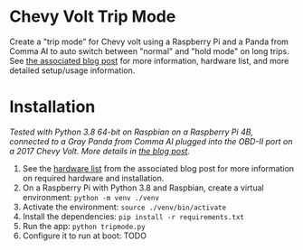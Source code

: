 # Chevy Volt Trip Mode

Create a "trip mode" for Chevy volt using a Raspberry Pi and a Panda from Comma AI to auto switch between "normal" and "hold mode" on long trips. See [the associated blog post]() for more information, hardware list, and more detailed setup/usage information.

# Installation

_Tested with Python 3.8 64-bit on Raspbian on a Raspberry Pi 4B, connected to a Gray Panda from Comma AI plugged into the OBD-II port on a 2017 Chevy Volt. More details in [the blog post]()._

1. See the [hardware list]() from the associated blog post for more information on required hardware and installation.
1. On a Raspberry Pi with Python 3.8 and Raspbian, create a virtual environment: `python -m venv ./venv`
1. Activate the environment: `source ./venv/bin/activate`
1. Install the dependencies: `pip install -r requirements.txt`
1. Run the app: `python tripmode.py`
1. Configure it to run at boot: TODO
